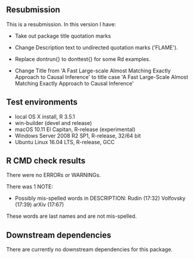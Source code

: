 Resubmission
------------

This is a resubmission. In this version I have:

-   Take out package title quotation marks

-   Change Description text to undirected quotation marks ('FLAME').

-   Replace dontrun{} to donttest{} for some Rd examples.

-   Change Title from 'A Fast Large-scale Almost Matching Exactly
    Approach to Causal Inference' to title case 'A Fast Large-Scale
    Almost Matching Exactly Approach to Causal Inference'

Test environments
-----------------

-   local OS X install, R 3.5.1
-   win-builder (devel and release)
-   macOS 10.11 El Capitan, R-release (experimental)
-   Windows Server 2008 R2 SP1, R-release, 32/64 bit
-   Ubuntu Linux 16.04 LTS, R-release, GCC

R CMD check results
-------------------

There were no ERRORs or WARNINGs.

There was 1 NOTE:

-   Possibly mis-spelled words in DESCRIPTION: Rudin (17:32) Volfovsky
    (17:39) arXiv (17:67)

These words are last names and are not mis-spelled.

Downstream dependencies
-----------------------

There are currently no downstream dependencies for this package.
